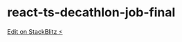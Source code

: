 # react-ts-decathlon-job-final

[Edit on StackBlitz ⚡️](https://stackblitz.com/edit/react-ts-decathlon-job-final-mfnjle)